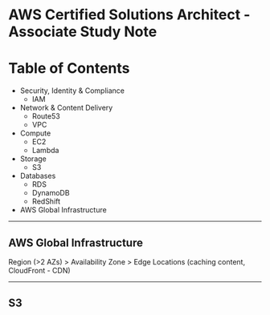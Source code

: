 # AWS Certified Solutions Architect - Associate Study Note
Table of Contents
=================
* Security, Identity & Compliance
  * IAM
* Network & Content Delivery
  * Route53
  * VPC
* Compute
  * EC2
  * Lambda
* Storage
  * S3
* Databases
  * RDS
  * DynamoDB
  * RedShift
* AWS Global Infrastructure
---

## AWS Global Infrastructure
Region (>2 AZs) > Availability Zone > Edge Locations (caching content, CloudFront - CDN)

---

## S3
